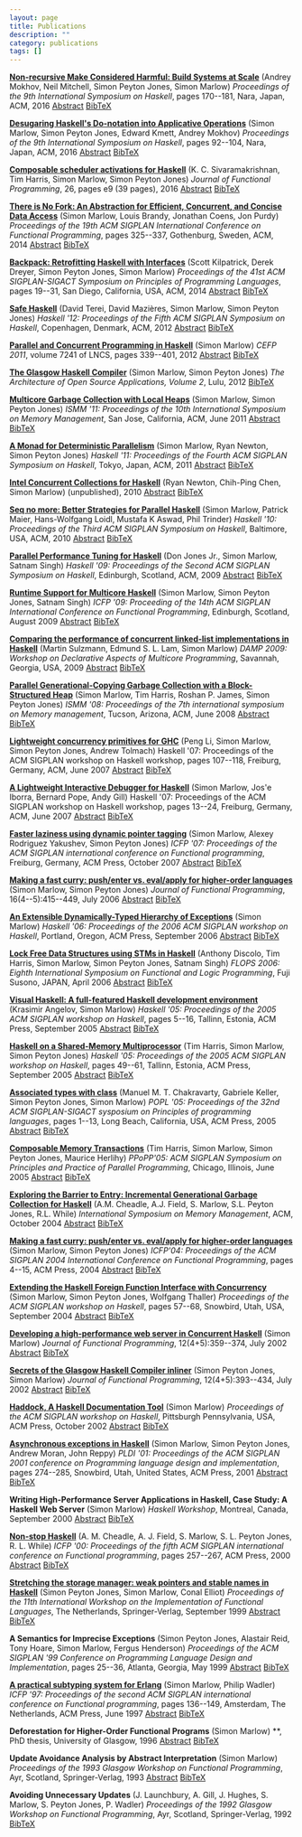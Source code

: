 ```yaml
---
layout: page
title: Publications
description: ""
category: publications
tags: []
---
```

**<a href="http://simonmar.github.io/bib/papers/shake.pdf">Non-recursive Make Considered Harmful: Build Systems at Scale</a>** (Andrey Mokhov, Neil Mitchell, Simon Peyton Jones, Simon Marlow) *Proceedings of the 9th International Symposium on Haskell*, pages 170--181, Nara, Japan, ACM, 2016
<a href="shake-2016_abstract.html">Abstract</a> <a href="shake-2016.bib">BibTeX</a>
                                                                                   
**<a href="http://simonmar.github.io/bib/papers/applicativedo.pdf">Desugaring Haskell's Do-notation into Applicative Operations</a>** (Simon Marlow, Simon Peyton Jones, Edward Kmett, Andrey Mokhov) *Proceedings of the 9th International Symposium on Haskell*, pages 92--104, Nara, Japan, ACM, 2016
<a href="applicativedo-2016_abstract.html">Abstract</a> <a href="applicativedo-2016.bib">BibTeX</a>
                                                                                                   
**<a href="http://simonmar.github.io/bib/papers/composable_scheduler_activations.pdf">Composable scheduler activations for Haskell</a>** (K. C. Sivaramakrishnan, Tim Harris, Simon Marlow, Simon Peyton Jones) *Journal of Functional Programming*, 26, pages e9 (39 pages), 2016
<a href="composable_scheduler_activations-2016_abstract.html">Abstract</a> <a href="composable_scheduler_activations-2016.bib">BibTeX</a>
                                                                                                                                         
**<a href="http://simonmar.github.io/bib/papers/haxl-icfp14.pdf">There is No Fork: An Abstraction for Efficient, Concurrent, and Concise Data Access</a>** (Simon Marlow, Louis Brandy, Jonathan Coens, Jon Purdy) *Proceedings of the 19th ACM SIGPLAN International Conference on Functional Programming*, pages 325--337, Gothenburg, Sweden, ACM, 2014
<a href="nofork-2014_abstract.html">Abstract</a> <a href="nofork-2014.bib">BibTeX</a>
                                                                                     
**<a href="http://simonmar.github.io/bib/papers/backpack-paper.pdf">Backpack: Retrofitting Haskell with Interfaces</a>** (Scott Kilpatrick, Derek Dreyer, Simon Peyton Jones, Simon Marlow) *Proceedings of the 41st ACM SIGPLAN-SIGACT Symposium on Principles of Programming Languages*, pages 19--31, San Diego, California, USA, ACM, 2014
<a href="backpack-2014_abstract.html">Abstract</a> <a href="backpack-2014.bib">BibTeX</a>
                                                                                         
**<a href="http://simonmar.github.io/bib/papers/safe-haskell.pdf">Safe Haskell</a>** (David Terei, David Mazières, Simon Marlow, Simon Peyton Jones) *Haskell '12: Proceedings of the Fifth ACM SIGPLAN Symposium on Haskell*, Copenhagen, Denmark, ACM, 2012
<a href="safe-haskell-2012_abstract.html">Abstract</a> <a href="safe-haskell-2012.bib">BibTeX</a>
                                                                                                 
**<a href="http://simonmar.github.io/bib/papers/par-tutorial-cefp-2012.pdf">Parallel and Concurrent Programming in Haskell</a>** (Simon Marlow) *CEFP 2011*, volume 7241 of LNCS, pages 339--401, 2012
<a href="par-tutorial-cefp-2012_abstract.html">Abstract</a> <a href="par-tutorial-cefp-2012.bib">BibTeX</a>
                                                                                                           
**<a href="http://www.aosabook.org/en/ghc.html">The Glasgow Haskell Compiler</a>** (Simon Marlow, Simon Peyton Jones) *The Architecture of Open Source Applications, Volume 2*, Lulu, 2012
<a href="aos.bib">BibTeX</a>
                            
**<a href="http://simonmar.github.io/bib/papers/local-gc.pdf">Multicore Garbage Collection with Local Heaps</a>** (Simon Marlow, Simon Peyton Jones) *ISMM '11: Proceedings of the 10th International Symposium on Memory Management*, San Jose, California, ACM, June 2011
<a href="local-gc-2011_abstract.html">Abstract</a> <a href="local-gc-2011.bib">BibTeX</a>
                                                                                         
**<a href="http://simonmar.github.io/bib/papers/monad-par.pdf">A Monad for Deterministic Parallelism</a>** (Simon Marlow, Ryan Newton, Simon Peyton Jones) *Haskell '11: Proceedings of the Fourth ACM SIGPLAN Symposium on Haskell*, Tokyo, Japan, ACM, 2011
<a href="monad-par-2011_abstract.html">Abstract</a> <a href="monad-par-2011.bib">BibTeX</a>
                                                                                           
**<a href="http://simonmar.github.io/bib/papers/haskell_cnc_draft_submission.pdf">Intel Concurrent Collections for Haskell</a>** (Ryan Newton, Chih-Ping Chen, Simon Marlow) (unpublished), 2010
<a href="cnc-2010_abstract.html">Abstract</a> <a href="cnc-2010.bib">BibTeX</a>
                                                                               
**<a href="http://simonmar.github.io/bib/papers/strategies.pdf">Seq no more: Better Strategies for Parallel Haskell</a>** (Simon Marlow, Patrick Maier, Hans-Wolfgang Loidl, Mustafa K Aswad, Phil Trinder) *Haskell '10: Proceedings of the Third ACM SIGPLAN Symposium on Haskell*, Baltimore, USA, ACM, 2010
<a href="strategies-2010_abstract.html">Abstract</a> <a href="strategies-2010.bib">BibTeX</a>
                                                                                             
**<a href="http://simonmar.github.io/bib/papers/threadscope.pdf">Parallel Performance Tuning for Haskell</a>** (Don Jones Jr., Simon Marlow, Satnam Singh) *Haskell '09: Proceedings of the Second ACM SIGPLAN Symposium on Haskell*, Edinburgh, Scotland, ACM, 2009
<a href="threadscope-09_abstract.html">Abstract</a> <a href="threadscope-09.bib">BibTeX</a>
                                                                                           
**<a href="http://simonmar.github.io/bib/papers/multicore-ghc.pdf">Runtime Support for Multicore Haskell</a>** (Simon Marlow, Simon Peyton Jones, Satnam Singh) *ICFP '09: Proceeding of the 14th ACM SIGPLAN International Conference on Functional Programming*, Edinburgh, Scotland, August 2009
<a href="multicore-ghc-09_abstract.html">Abstract</a> <a href="multicore-ghc-09.bib">BibTeX</a>
                                                                                               
**<a href="http://simonmar.github.io/bib/papers/concurrent-data.pdf">Comparing the performance of concurrent linked-list implementations in Haskell</a>** (Martin Sulzmann, Edmund S. L. Lam, Simon Marlow) *DAMP 2009: Workshop on Declarative Aspects of Multicore Programming*, Savannah, Georgia, USA, 2009
<a href="concurrent-data-08_abstract.html">Abstract</a> <a href="concurrent-data-08.bib">BibTeX</a>
                                                                                                   
**<a href="http://simonmar.github.io/bib/papers/parallel-gc.pdf">Parallel Generational-Copying Garbage Collection with a Block-Structured Heap</a>** (Simon Marlow, Tim Harris, Roshan P. James, Simon Peyton Jones) *ISMM '08: Proceedings of the 7th international symposium on Memory management*, Tucson, Arizona, ACM, June 2008
<a href="parallel-gc-08_abstract.html">Abstract</a> <a href="parallel-gc-08.bib">BibTeX</a>
                                                                                           
**<a href="http://simonmar.github.io/bib/papers/conc-substrate.pdf">Lightweight concurrency primitives for GHC</a>** (Peng Li, Simon Marlow, Simon Peyton Jones, Andrew Tolmach) Haskell '07: Proceedings of the ACM SIGPLAN workshop on Haskell workshop, pages 107--118, Freiburg, Germany, ACM, June 2007
<a href="concsubstrate07_abstract.html">Abstract</a> <a href="concsubstrate07.bib">BibTeX</a>
                                                                                             
**<a href="http://simonmar.github.io/bib/papers/ghci-debug.pdf">A Lightweight Interactive Debugger for Haskell</a>** (Simon Marlow, Jos'e Iborra, Bernard Pope, Andy Gill) Haskell '07: Proceedings of the ACM SIGPLAN workshop on Haskell workshop, pages 13--24, Freiburg, Germany, ACM, June 2007
<a href="ghcidebugger07_abstract.html">Abstract</a> <a href="ghcidebugger07.bib">BibTeX</a>
                                                                                           
**<a href="http://simonmar.github.io/bib/papers/ptr-tagging.pdf">Faster laziness using dynamic pointer tagging</a>** (Simon Marlow, Alexey Rodriguez Yakushev, Simon Peyton Jones) *ICFP '07: Proceedings of the ACM SIGPLAN international conference on Functional programming*, Freiburg, Germany, ACM Press, October 2007
<a href="pointertagging07_abstract.html">Abstract</a> <a href="pointertagging07.bib">BibTeX</a>
                                                                                               
**<a href="http://simonmar.github.io/bib/papers/evalapplyjfp06.pdf">Making a fast curry: push/enter vs. eval/apply for higher-order languages</a>** (Simon Marlow, Simon Peyton Jones) *Journal of Functional Programming*, 16(4--5):415--449, July 2006
<a href="evalapplyjfp06_abstract.html">Abstract</a> <a href="evalapplyjfp06.bib">BibTeX</a>
                                                                                           
**<a href="http://simonmar.github.io/bib/papers/ext-exceptions.pdf">An Extensible Dynamically-Typed Hierarchy of Exceptions</a>** (Simon Marlow) *Haskell '06: Proceedings of the 2006 ACM SIGPLAN workshop on Haskell*, Portland, Oregon, ACM Press, September 2006
<a href="extexceptions06_abstract.html">Abstract</a> <a href="extexceptions06.bib">BibTeX</a>
                                                                                             
**<a href="http://simonmar.github.io/bib/papers/lockfreedatastructures.pdf">Lock Free Data Structures using STMs in Haskell</a>** (Anthony Discolo, Tim Harris, Simon Marlow, Simon Peyton Jones, Satnam Singh) *FLOPS 2006: Eighth International Symposium on Functional and Logic Programming*, Fuji Susono, JAPAN, April 2006
<a href="lockfreedatastructures06_abstract.html">Abstract</a> <a href="lockfreedatastructures06.bib">BibTeX</a>
                                                                                                               
**<a href="http://simonmar.github.io/bib/papers/vshaskell.pdf">Visual Haskell: A full-featured Haskell development environment</a>** (Krasimir Angelov, Simon Marlow) *Haskell '05: Proceedings of the 2005 ACM SIGPLAN workshop on Haskell*, pages 5--16, Tallinn, Estonia, ACM Press, September 2005
<a href="vshaskell05_abstract.html">Abstract</a> <a href="vshaskell05.bib">BibTeX</a>
                                                                                     
**<a href="http://simonmar.github.io/bib/papers/multiproc.pdf">Haskell on a Shared-Memory Multiprocessor</a>** (Tim Harris, Simon Marlow, Simon Peyton Jones) *Haskell '05: Proceedings of the 2005 ACM SIGPLAN workshop on Haskell*, pages 49--61, Tallinn, Estonia, ACM Press, September 2005
<a href="multiproc05_abstract.html">Abstract</a> <a href="multiproc05.bib">BibTeX</a>
                                                                                     
**<a href="http://simonmar.github.io/bib/papers/assoc.pdf">Associated types with class</a>** (Manuel M. T. Chakravarty, Gabriele Keller, Simon Peyton Jones, Simon Marlow) *POPL '05: Proceedings of the 32nd ACM SIGPLAN-SIGACT sysposium on Principles of programming languages*, pages 1--13, Long Beach, California, USA, ACM Press, 2005
<a href="assoc05_abstract.html">Abstract</a> <a href="assoc05.bib">BibTeX</a>
                                                                             
**<a href="http://simonmar.github.io/bib/papers/stm.pdf">Composable Memory Transactions</a>** (Tim Harris, Simon Marlow, Simon Peyton Jones, Maurice Herlihy) *PPoPP'05: ACM SIGPLAN Symposium on Principles and Practice of Parallel Programming*, Chicago, Illinois, June 2005
<a href="stm05_abstract.html">Abstract</a> <a href="stm05.bib">BibTeX</a>
                                                                         
**<a href="http://simonmar.github.io/bib/papers/ExploringBarrierToEntry.pdf">Exploring the Barrier to Entry: Incremental Generational Garbage Collection for Haskell</a>** (A.M. Cheadle, A.J. Field, S. Marlow, S.L. Peyton Jones, R.L. While) *International Symposium on Memory Management*, ACM, October 2004
<a href="exploringbarrier04_abstract.html">Abstract</a> <a href="exploringbarrier04.bib">BibTeX</a>
                                                                                                   
**<a href="http://simonmar.github.io/bib/papers/eval-apply.pdf">Making a fast curry: push/enter vs. eval/apply for higher-order languages</a>** (Simon Marlow, Simon Peyton Jones) *ICFP'04: Proceedings of the ACM SIGPLAN 2004 International Conference on Functional Programming*, pages 4--15, ACM Press, 2004
<a href="evalapply04_abstract.html">Abstract</a> <a href="evalapply04.bib">BibTeX</a>
                                                                                     
**<a href="http://simonmar.github.io/bib/papers/conc-ffi.pdf">Extending the Haskell Foreign Function Interface with Concurrency</a>** (Simon Marlow, Simon Peyton Jones, Wolfgang Thaller) *Proceedings of the ACM SIGPLAN workshop on Haskell*, pages 57--68, Snowbird, Utah, USA, September 2004
<a href="concffi04_abstract.html">Abstract</a> <a href="concffi04.bib">BibTeX</a>
                                                                                 
**<a href="http://simonmar.github.io/bib/papers/web-server-jfp.pdf">Developing a high-performance web server in Concurrent Haskell</a>** (Simon Marlow) *Journal of Functional Programming*, 12(4+5):359--374, July 2002
<a href="webserverjfp_abstract.html">Abstract</a> <a href="webserverjfp.bib">BibTeX</a>
                                                                                       
**<a href="http://simonmar.github.io/bib/papers/inline.pdf">Secrets of the Glasgow Haskell Compiler inliner</a>** (Simon Peyton Jones, Simon Marlow) *Journal of Functional Programming*, 12(4+5):393--434, July 2002
<a href="ghcinliner02_abstract.html">Abstract</a> <a href="ghcinliner02.bib">BibTeX</a>
                                                                                       
**<a href="http://simonmar.github.io/bib/papers/haddock.pdf">Haddock, A Haskell Documentation Tool</a>** (Simon Marlow) *Proceedings of the ACM SIGPLAN workshop on Haskell*, Pittsburgh Pennsylvania, USA, ACM Press, October 2002
<a href="haddock02_abstract.html">Abstract</a> <a href="haddock02.bib">BibTeX</a>
                                                                                 
**<a href="http://simonmar.github.io/bib/papers/async.pdf">Asynchronous exceptions in Haskell</a>** (Simon Marlow, Simon Peyton Jones, Andrew Moran, John Reppy) *PLDI '01: Proceedings of the ACM SIGPLAN 2001 conference on Programming language design and implementation*, pages 274--285, Snowbird, Utah, United States, ACM Press, 2001
<a href="async01_abstract.html">Abstract</a> <a href="async01.bib">BibTeX</a>
                                                                             
**Writing High-Performance Server Applications in Haskell, Case Study: A Haskell Web Server** (Simon Marlow) *Haskell Workshop*, Montreal, Canada, September 2000
<a href="webserver00_abstract.html">Abstract</a> <a href="webserver00.bib">BibTeX</a>
                                                                                     
**<a href="http://simonmar.github.io/bib/papers/nonstop.pdf">Non-stop Haskell</a>** (A. M. Cheadle, A. J. Field, S. Marlow, S. L. Peyton Jones, R. L. While) *ICFP '00: Proceedings of the fifth ACM SIGPLAN international conference on Functional programming*, pages 257--267, ACM Press, 2000
<a href="nonstophaskell00_abstract.html">Abstract</a> <a href="nonstophaskell00.bib">BibTeX</a>
                                                                                               
**<a href="http://simonmar.github.io/bib/papers/weak.pdf">Stretching the storage manager: weak pointers and stable names in Haskell</a>** (Simon Peyton Jones, Simon Marlow, Conal Elliot) *Proceedings of the 11th International Workshop on the Implementation of Functional Languages*, The Netherlands, Springer-Verlag, September 1999
<a href="weakptrs99_abstract.html">Abstract</a> <a href="weakptrs99.bib">BibTeX</a>
                                                                                   
**A Semantics for Imprecise Exceptions** (Simon Peyton Jones, Alastair Reid, Tony Hoare, Simon Marlow, Fergus Henderson) *Proceedings of the ACM SIGPLAN '99 Conference on Programming Language Design and Implementation*, pages 25--36, Atlanta, Georgia, May 1999
<a href="impexceptions99_abstract.html">Abstract</a> <a href="impexceptions99.bib">BibTeX</a>
                                                                                             
**<a href="http://simonmar.github.io/bib/papers/erltc.pdf">A practical subtyping system for Erlang</a>** (Simon Marlow, Philip Wadler) *ICFP '97: Proceedings of the second ACM SIGPLAN international conference on Functional programming*, pages 136--149, Amsterdam, The Netherlands, ACM Press, June 1997
<a href="erltc97_abstract.html">Abstract</a> <a href="erltc97.bib">BibTeX</a>
                                                                             
**Deforestation for Higher-Order Functional Programs** (Simon Marlow) **, PhD thesis, University of Glasgow, 1996
<a href="marlowthesis_abstract.html">Abstract</a> <a href="marlowthesis.bib">BibTeX</a>
                                                                                       
**Update Avoidance Analysis by Abstract Interpretation** (Simon Marlow) *Proceedings of the 1993 Glasgow Workshop on Functional Programming*, Ayr, Scotland, Springer-Verlag, 1993
<a href="updabs93_abstract.html">Abstract</a> <a href="updabs93.bib">BibTeX</a>
                                                                               
**Avoiding Unnecessary Updates** (J. Launchbury, A. Gill, J. Hughes, S. Marlow, S. Peyton Jones, P. Wadler) *Proceedings of the 1992 Glasgow Workshop on Functional Programming*, Ayr, Scotland, Springer-Verlag, 1992
<a href="avoidupd92.bib">BibTeX</a>